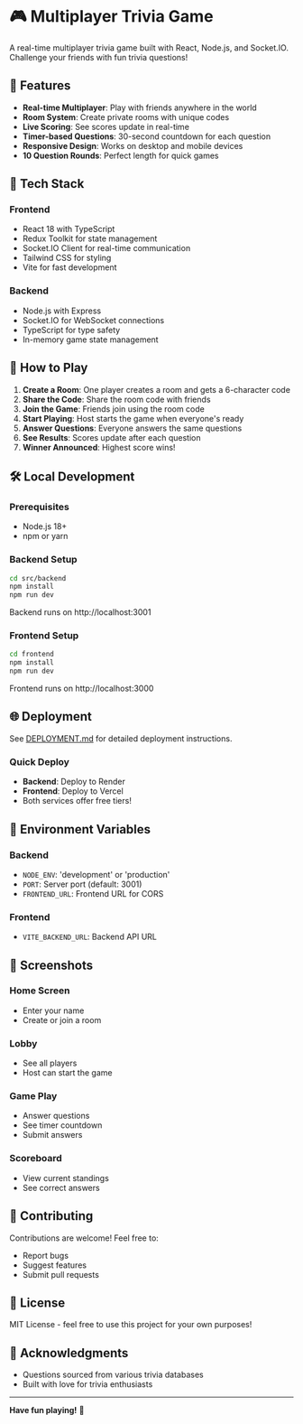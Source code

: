 # 🎮 Multiplayer Trivia Game

A real-time multiplayer trivia game built with React, Node.js, and Socket.IO. Challenge your friends with fun trivia questions!

## 🌟 Features

- **Real-time Multiplayer**: Play with friends anywhere in the world
- **Room System**: Create private rooms with unique codes
- **Live Scoring**: See scores update in real-time
- **Timer-based Questions**: 30-second countdown for each question
- **Responsive Design**: Works on desktop and mobile devices
- **10 Question Rounds**: Perfect length for quick games

## 🚀 Tech Stack

### Frontend
- React 18 with TypeScript
- Redux Toolkit for state management
- Socket.IO Client for real-time communication
- Tailwind CSS for styling
- Vite for fast development

### Backend
- Node.js with Express
- Socket.IO for WebSocket connections
- TypeScript for type safety
- In-memory game state management

## 🎯 How to Play

1. **Create a Room**: One player creates a room and gets a 6-character code
2. **Share the Code**: Share the room code with friends
3. **Join the Game**: Friends join using the room code
4. **Start Playing**: Host starts the game when everyone's ready
5. **Answer Questions**: Everyone answers the same questions
6. **See Results**: Scores update after each question
7. **Winner Announced**: Highest score wins!

## 🛠️ Local Development

### Prerequisites
- Node.js 18+
- npm or yarn

### Backend Setup
```bash
cd src/backend
npm install
npm run dev
```
Backend runs on http://localhost:3001

### Frontend Setup
```bash
cd frontend
npm install
npm run dev
```
Frontend runs on http://localhost:3000

## 🌐 Deployment

See [DEPLOYMENT.md](DEPLOYMENT.md) for detailed deployment instructions.

### Quick Deploy
- **Backend**: Deploy to Render
- **Frontend**: Deploy to Vercel
- Both services offer free tiers!

## 📝 Environment Variables

### Backend
- `NODE_ENV`: 'development' or 'production'
- `PORT`: Server port (default: 3001)
- `FRONTEND_URL`: Frontend URL for CORS

### Frontend
- `VITE_BACKEND_URL`: Backend API URL

## 🎨 Screenshots

### Home Screen
- Enter your name
- Create or join a room

### Lobby
- See all players
- Host can start the game

### Game Play
- Answer questions
- See timer countdown
- Submit answers

### Scoreboard
- View current standings
- See correct answers

## 🤝 Contributing

Contributions are welcome! Feel free to:
- Report bugs
- Suggest features
- Submit pull requests

## 📄 License

MIT License - feel free to use this project for your own purposes!

## 🙏 Acknowledgments

- Questions sourced from various trivia databases
- Built with love for trivia enthusiasts

---

**Have fun playing!** 🎉